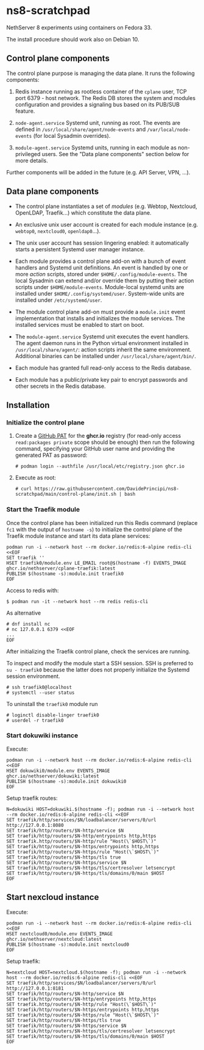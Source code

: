 # ns8-scratchpad

NethServer 8 experiments using containers on Fedora 33.

The install procedure should work also on Debian 10.


## Control plane components

The control plane purpose is managing the data plane. It runs the following components:

1. Redis instance running as rootless container of the `cplane` user, TCP port 6379 - host network. The Redis DB
   stores the system and modules configuration and provides a signaling bus based on its PUB/SUB feature.

2. `node-agent.service` Systemd unit, running as root. The events are defined in `/usr/local/share/agent/node-events`
   and `/var/local/node-events` (for local Sysadmin overrides).

3. `module-agent.service` Systemd units, running in each module as non-privileged users. See the "Data plane components" section below for more details.

Further components will be added in the future (e.g. API Server, VPN, ...).

## Data plane components

- The control plane instantiates a set of *modules* (e.g. Webtop, Nextcloud, OpenLDAP, Traefik...) which constitute
  the data plane.

- An exclusive unix user account is created for each module instance (e.g. `webtop0`, `nextcloud0`, `openldap0`...).

- The unix user account has session lingering enabled: it automatically starts a persistent Systemd user manager instance.

- Each module provides a control plane add-on with a bunch of event handlers and Systemd unit definitions. 
  An event is handled by one or more *action* scripts, stored under `$HOME/.config/module-events`. 
  The local Sysadmin can extend and/or override them by putting their action scripts under `$HOME/module-events`.
  Module-local systemd units are installed under `$HOME/.config/systemd/user`. System-wide units are installed under
  `/etc/systemd/user`.

- The module control plane add-on must provide a `module.init` event implementation that installs and initializes
  the module services. The installed services must be enabled to start on boot.

- The `module-agent.service` Systemd unit executes the event handlers. The agent daemon runs in the Python virtual
  environment installed in `/usr/local/share/agent/`: action scripts inherit the same environment. Additional binaries
  can be installed under `/usr/local/share/agent/bin/`.

- Each module has granted full read-only access to the Redis database.

- Each module has a public/private key pair to encrypt passwords and other secrets in the Redis database.

## Installation


### Initialize the control plane

1. Create a [GitHub PAT](https://docs.github.com/en/github/authenticating-to-github/creating-a-personal-access-token)
   for the **ghcr.io** registry (for read-only access `read:packages private` scope should be enough) then run the following command, specifying
   your GitHub user name and providing the generated PAT as password:

       # podman login --authfile /usr/local/etc/registry.json ghcr.io

2. Execute as root:

       # curl https://raw.githubusercontent.com/DavidePrincipi/ns8-scratchpad/main/control-plane/init.sh | bash

### Start the Traefik module

Once the control plane has been initialized run this Redis command (replace `fc1` with the output of `hostname -s`) 
to initialize the control plane of the Traefik module instance and start its data plane services:

    podman run -i --network host --rm docker.io/redis:6-alpine redis-cli <<EOF
    SET traefik ''
    HSET traefik0/module.env LE_EMAIL root@$(hostname -f) EVENTS_IMAGE ghcr.io/nethserver/cplane-traefik:latest
    PUBLISH $(hostname -s):module.init traefik0
    EOF

Access to redis with:

    $ podman run -it --network host --rm redis redis-cli

As alternative

    # dnf install nc
    # nc 127.0.0.1 6379 <<EOF
    ...
    EOF

After initializing the Traefik control plane, check the services are running.

To inspect and modify the module start a SSH session. SSH is preferred to `su - traefik0` because the latter
does not properly initialize the Systemd session environment.

    # ssh traefik0@localhost
    # systemctl --user status

To uninstall the `traefik0` module run

    # loginctl disable-linger traefik0
    # userdel -r traefik0

### Start dokuwiki instance

Execute:
```
podman run -i --network host --rm docker.io/redis:6-alpine redis-cli <<EOF
HSET dokuwiki0/module.env EVENTS_IMAGE ghcr.io/nethserver/dokuwiki:latest
PUBLISH $(hostname -s):module.init dokuwiki0
EOF
```

Setup traefik routes:
```
N=dokuwiki HOST=dokuwiki.$(hostname -f); podman run -i --network host --rm docker.io/redis:6-alpine redis-cli <<EOF
SET traefik/http/services/$N/loadbalancer/servers/0/url http://127.0.0.1:8080
SET traefik/http/routers/$N-http/service $N
SET traefik/http/routers/$N-http/entrypoints http,https
SET traefik.http/routers/$N-http/rule "Host(\`$HOST\`)"
SET traefik/http/routers/$N-https/entrypoints http,https
SET traefik/http/routers/$N-https/rule "Host(\`$HOST\`)"
SET traefik/http/routers/$N-https/tls true
SET traefik/http/routers/$N-https/service $N
SET traefik/http/routers/$N-https/tls/certresolver letsencrypt
SET traefik/http/routers/$N-https/tls/domains/0/main $HOST
EOF
```

## Start nexcloud instance

Execute:
```
podman run -i --network host --rm docker.io/redis:6-alpine redis-cli <<EOF
HSET nextcloud0/module.env EVENTS_IMAGE ghcr.io/nethserver/nextcloud:latest
PUBLISH $(hostname -s):module.init nextcloud0
EOF
```

Setup traefik:
```
N=nextcloud HOST=nextcloud.$(hostname -f); podman run -i --network host --rm docker.io/redis:6-alpine redis-cli <<EOF
SET traefik/http/services/$N/loadbalancer/servers/0/url http://127.0.0.1:8181
SET traefik/http/routers/$N-http/service $N
SET traefik/http/routers/$N-http/entrypoints http,https
SET traefik.http/routers/$N-http/rule "Host(\`$HOST\`)"
SET traefik/http/routers/$N-https/entrypoints http,https
SET traefik/http/routers/$N-https/rule "Host(\`$HOST\`)"
SET traefik/http/routers/$N-https/tls true
SET traefik/http/routers/$N-https/service $N
SET traefik/http/routers/$N-https/tls/certresolver letsencrypt
SET traefik/http/routers/$N-https/tls/domains/0/main $HOST  
EOF
```
